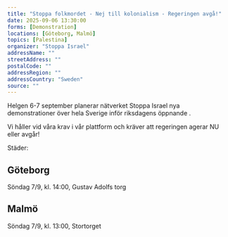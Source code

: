 ```yaml
---
title: "Stoppa folkmordet - Nej till kolonialism - Regeringen avgå!"
date: 2025-09-06 13:30:00
forms: [Demonstration]
locations: [Göteborg, Malmö]
topics: [Palestina]
organizer: "Stoppa Israel"
addressName: ""
streetAddress: ""
postalCode: ""
addressRegion: ""
addressCountry: "Sweden"
source: ""
---
```

Helgen 6-7 september planerar nätverket Stoppa Israel nya demonstrationer över hela Sverige inför riksdagens öppnande .

Vi håller vid våra krav i vår plattform och kräver att regeringen agerar NU eller avgår!

Städer:

## Göteborg
Söndag 7/9, kl. 14:00, Gustav Adolfs torg

## Malmö
Söndag 7/9, kl. 13:00, Stortorget